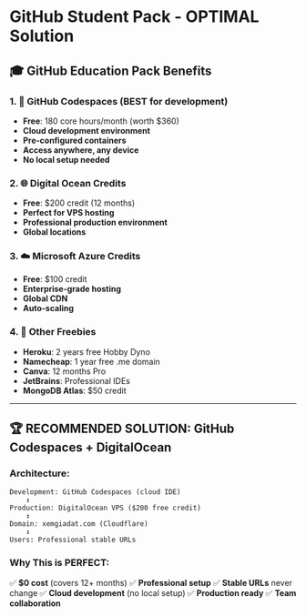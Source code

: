 # GitHub Student Pack - OPTIMAL Solution

## 🎓 GitHub Education Pack Benefits

### 1. 🚀 **GitHub Codespaces** (BEST for development)
- **Free**: 180 core hours/month (worth $360)
- **Cloud development environment** 
- **Pre-configured containers**
- **Access anywhere, any device**
- **No local setup needed**

### 2. 🌐 **Digital Ocean Credits**
- **Free**: $200 credit (12 months)
- **Perfect for VPS hosting**
- **Professional production environment**
- **Global locations**

### 3. ☁️ **Microsoft Azure Credits**  
- **Free**: $100 credit
- **Enterprise-grade hosting**
- **Global CDN**
- **Auto-scaling**

### 4. 🔧 **Other Freebies**
- **Heroku**: 2 years free Hobby Dyno
- **Namecheap**: 1 year free .me domain
- **Canva**: 12 months Pro
- **JetBrains**: Professional IDEs
- **MongoDB Atlas**: $50 credit

---

## 🏆 RECOMMENDED SOLUTION: GitHub Codespaces + DigitalOcean

### **Architecture:**
```
Development: GitHub Codespaces (cloud IDE)
    ↕
Production: DigitalOcean VPS ($200 free credit)  
    ↕
Domain: xemgiadat.com (Cloudflare)
    ↕
Users: Professional stable URLs
```

### **Why This is PERFECT:**
✅ **$0 cost** (covers 12+ months)
✅ **Professional setup** 
✅ **Stable URLs** never change
✅ **Cloud development** (no local setup)
✅ **Production ready**
✅ **Team collaboration**